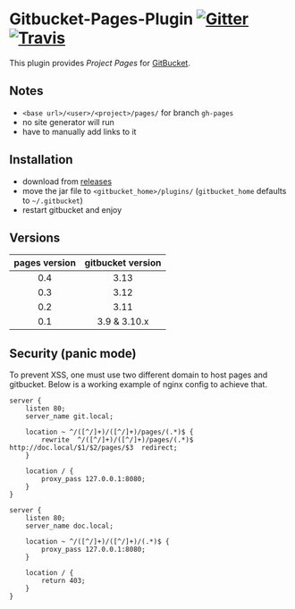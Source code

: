 
# Gitbucket-Pages-Plugin [![Gitter](https://img.shields.io/gitter/room/gitbucket/gitbucket.js.svg?style=flat-square)](https://gitter.im/gitbucket/gitbucket) [![Travis](https://img.shields.io/travis/yaroot/gitbucket-pages-plugin.svg?style=flat-square)](https://travis-ci.org/yaroot/gitbucket-pages-plugin)

This plugin provides *Project Pages* for
[GitBucket](https://github.com/gitbucket/gitbucket).

## Notes

- `<base url>/<user>/<project>/pages/` for branch `gh-pages`
- no site generator will run
- have to manually add links to it

## Installation

- download from [releases](https://github.com/yaroot/gitbucket-pages-plugin/releases)
- move the jar file to `<gitbucket_home>/plugins/` (`gitbucket_home` defaults to `~/.gitbucket`)
- restart gitbucket and enjoy

## Versions

| pages version | gitbucket version |
|     :---:     |       :---:       |
| 0.4           | 3.13              |
| 0.3           | 3.12              |
| 0.2           | 3.11              |
| 0.1           | 3.9 & 3.10.x      |


## Security (panic mode)

To prevent XSS, one must use two different domain to host pages and
gitbucket. Below is a working example of nginx config to achieve that.

```
server {
    listen 80;
    server_name git.local;

    location ~ ^/([^/]+)/([^/]+)/pages/(.*)$ {
        rewrite  ^/([^/]+)/([^/]+)/pages/(.*)$  http://doc.local/$1/$2/pages/$3  redirect;
    }

    location / {
        proxy_pass 127.0.0.1:8080;
    }
}

server {
    listen 80;
    server_name doc.local;

    location ~ ^/([^/]+)/([^/]+)/(.*)$ {
        proxy_pass 127.0.0.1:8080;
    }

    location / {
        return 403;
    }
}
```

